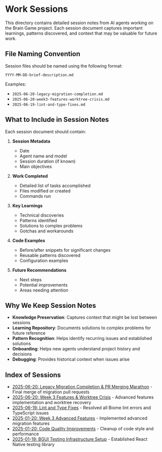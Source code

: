# Work Sessions

This directory contains detailed session notes from AI agents working on the Brain Game project. Each session document captures important learnings, patterns discovered, and context that may be valuable for future work.

## File Naming Convention

Session files should be named using the following format:
```
YYYY-MM-DD-brief-description.md
```

Examples:
- `2025-06-20-legacy-migration-completion.md`
- `2025-06-20-week3-features-worktree-crisis.md`
- `2025-06-19-lint-and-type-fixes.md`

## What to Include in Session Notes

Each session document should contain:

1. **Session Metadata**
   - Date
   - Agent name and model
   - Session duration (if known)
   - Main objectives

2. **Work Completed**
   - Detailed list of tasks accomplished
   - Files modified or created
   - Commands run

3. **Key Learnings**
   - Technical discoveries
   - Patterns identified
   - Solutions to complex problems
   - Gotchas and workarounds

4. **Code Examples**
   - Before/after snippets for significant changes
   - Reusable patterns discovered
   - Configuration examples

5. **Future Recommendations**
   - Next steps
   - Potential improvements
   - Areas needing attention

## Why We Keep Session Notes

- **Knowledge Preservation**: Captures context that might be lost between sessions
- **Learning Repository**: Documents solutions to complex problems for future reference
- **Pattern Recognition**: Helps identify recurring issues and established solutions
- **Onboarding**: Helps new agents understand project history and decisions
- **Debugging**: Provides historical context when issues arise

## Index of Sessions

- [2025-06-20: Legacy Migration Completion & PR Merging Marathon](./2025-06-20-legacy-migration-completion.md) - Final merge of migration pull requests
- [2025-06-20: Week 3 Features & Worktree Crisis](./2025-06-20-week3-features-worktree-crisis.md) - Advanced features implementation and worktree recovery
- [2025-06-19: Lint and Type Fixes](./2025-06-19-lint-and-type-fixes.md) - Resolved all Biome lint errors and TypeScript issues
- [2025-01-20: Week 3 Advanced Features](./2025-01-20-week3-advanced-features.md) - Implemented advanced migration features
- [2025-01-20: Code Quality Improvements](./2025-01-20-code-quality-improvements.md) - Cleanup of code style and performance
- [2025-01-19: BGUI Testing Infrastructure Setup](./2025-01-19-bgui-testing-setup.md) - Established React Native testing library

